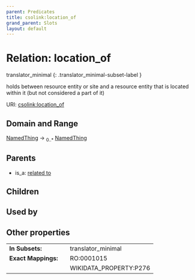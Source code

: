 ```yaml
---
parent: Predicates
title: csolink:location_of
grand_parent: Slots
layout: default
---
```


# Relation: location_of

translator_minimal
{: .translator_minimal-subset-label }


holds between resource entity or site and a resource entity that is located within it (but not considered a part of it)

URI: [csolink:location_of](https://w3id.org/csolink/vocab/location_of)

## Domain and Range

[NamedThing](NamedThing.md) ->  <sub>0..*</sub> [NamedThing](NamedThing.md)

## Parents

 *  is_a: [related to](related_to.md)

## Children


## Used by


## Other properties

|  |  |  |
| --- | --- | --- |
| **In Subsets:** | | translator_minimal |
| **Exact Mappings:** | | RO:0001015 |
|  | | WIKIDATA_PROPERTY:P276 |

